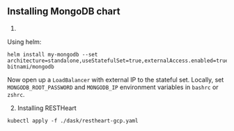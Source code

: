 
## Installing MongoDB chart

1.
Using helm:

```shell
helm install my-mongodb --set architecture=standalone,useStatefulSet=true,externalAccess.enabled=true bitnami/mongodb
```

Now open up a `LoadBalancer` with external IP to the stateful set.
Locally, set `MONGODB_ROOT_PASSWORD` and `MONGODB_IP` environment variables in `bashrc` or `zshrc`.

2. Installing RESTHeart

`kubectl apply -f ./dask/restheart-gcp.yaml`
